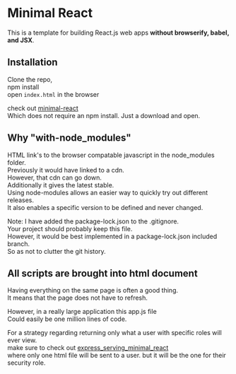Minimal React
=============
This is a template for building React.js web apps **without browserify, babel, and JSX**.

## Installation

Clone the repo, 
<br/>npm install
<br/>open `index.html` in the browser

check out [minimal-react](https://github.com/shinglyu/minimal-react)
<br/>Which does not require an npm install. Just a download and open.

## Why "with-node_modules"
HTML link's to the browser compatable javascript in the node_modules folder.
<br/>Previously it would have linked to a cdn. 
<br/>However, that cdn can go down. 
<br/>Additionally it gives the latest stable.
<br/>Using node-modules allows an easier way to quickly try out different releases.
<br/>It also enables a specific version to be defined and never changed.

Note: I have added the package-lock.json to the .gitignore. 
<br/>Your project should probably keep this file. 
<br/>However, it would be best implemented in a package-lock.json included branch.
<br/>So as not to clutter the git history.

## All scripts are brought into html document
Having everything on the same page is often a good thing.
<br/>It means that the page does not have to refresh.

However, in a really large application this app.js file 
<br/>Could easily be one million lines of code.

For a strategy regarding returning only what a user with specific roles will ever view.
<br/>make sure to check out [express_serving_minimal_react](https://github.com/MichaelDimmitt/express_serving_minimal_react)
<br/>where only one html file will be sent to a user. but it will be the one for their security role.

